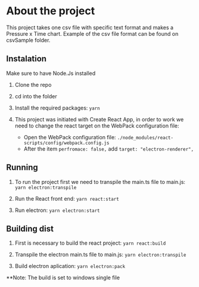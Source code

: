 # About the project

This project takes one csv file with specific text format and makes a Pressure x Time chart. Example of the csv file format can be found on csvSample folder.

## Instalation

Make sure to have Node.Js installed

1. Clone the repo

2. cd into the folder

3. Install the required packages:
   ``` yarn ```

5. This project was initiated with Create React App, in order to work we need to change the react target on the WebPack configuration file:
    - Open the WebPack configuration file:
        ``` ./node_modules/react-scripts/config/webpack.config.js ```
    - After the item ``` perfromace: false, ``` add ``` target: "electron-renderer", ```

## Running 

1. To run the project first we need to transpile the main.ts file to main.js:
    ``` yarn electron:transpile ```

2. Run the React front end:
    ``` yarn react:start ```

3. Run electron:
    ``` yarn electron:start ```

## Building dist 

1. First is necessary to build the react project:
    ``` yarn react:build ```

2. Transpile the electron main.ts file to main.js:
    ``` yarn electron:transpile ```

3. Build electron aplication:
    ``` yarn electron:pack ```

**Note: The build is set to windows single file
